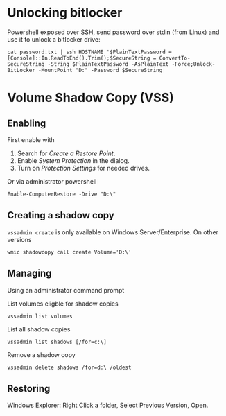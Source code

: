 # Unlocking bitlocker

Powershell exposed over SSH, send password over stdin (from Linux) and use it to unlock a bitlocker drive:

```
cat password.txt | ssh HOSTNAME '$PlainTextPassword = [Console]::In.ReadToEnd().Trim();$SecureString = ConvertTo-SecureString -String $PlainTextPassword -AsPlainText -Force;Unlock-BitLocker -MountPoint "D:" -Password $SecureString'
```

# Volume Shadow Copy (VSS)


## Enabling
First enable with
1. Search for _Create a Restore Point_.
1. Enable _System Protection_ in the dialog.
1. Turn on _Protection Settings_ for needed drives.

Or via administrator powershell
```
Enable-ComputerRestore -Drive "D:\"
```

## Creating a shadow copy
`vssadmin create` is only available on Windows Server/Enterprise. On other versions

```
wmic shadowcopy call create Volume='D:\'
```

## Managing
Using an administrator command prompt


List volumes eligble for shadow copies
```
vssadmin list volumes
```

List all shadow copies
```
vssadmin list shadows [/for=c:\]
```

Remove a shadow copy
```
vssadmin delete shadows /for=d:\ /oldest
```


## Restoring
Windows Explorer: Right Click a folder, Select Previous Version, Open.
